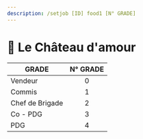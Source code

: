 ```yaml
---
description: /setjob [ID] food1 [N° GRADE]
---
```


# 💒 Le Château d'amour

| GRADE           | N° GRADE |
| --------------- | :------: |
| Vendeur         |     0    |
| Commis          |     1    |
| Chef de Brigade |     2    |
| Co - PDG        |     3    |
| PDG             |     4    |
